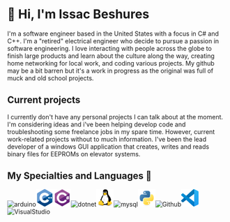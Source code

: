 # 👋 Hi, I'm Issac Beshures

I'm a software engineer based in the United States with a focus in C# and C++. I'm a "retired" electrical engineer who decide to pursue a passion in software engineering. I love interacting with people across the globe to finish large products and learn about the culture along the way, creating home networking for local work, and coding various projects. My github may be a bit barren but it's a work in progress as the original was full of muck and old school projects.


## Current projects
I currently don't have any personal projects I can talk about at the moment. I'm considering ideas and i've been helping develop code and troubleshooting some freelance jobs in my spare time. However, current work-related projects without to much information. I've been the lead developer of a windows GUI application that creates, writes and reads binary files for EEPROMs on elevator systems. 

## My Specialties and Languages 🧰
<img src="https://cdn.worldvectorlogo.com/logos/arduino-1.svg" alt="arduino" width="40" height="40"/><img src="https://raw.githubusercontent.com/devicons/devicon/master/icons/cplusplus/cplusplus-original.svg" alt="cplusplus" width="40" height="40"/><img src="https://raw.githubusercontent.com/devicons/devicon/master/icons/csharp/csharp-original.svg" alt="csharp" width="40" height="40"/><img src="https://upload.wikimedia.org/wikipedia/commons/7/7d/Microsoft_.NET_logo.svg" alt="dotnet" width="40" height="40"/><img src="https://raw.githubusercontent.com/devicons/devicon/master/icons/linux/linux-original.svg" alt="linux" width="40" height="40"/><img src="https://arunpotti.com/wp-content/uploads/2021/11/sql-server_logo.jpg" alt="mysql" width="40" height="40"/><img src="https://raw.githubusercontent.com/devicons/devicon/master/icons/python/python-original.svg" alt="python" width="40" height="40"/><img  src="https://github.com/CyrisXD/CyrisXD/raw/master/assets/Github.png" alt="Github" width="40" height="40"/><img  src="https://raw.githubusercontent.com/devicons/devicon/1119b9f84c0290e0f0b38982099a2bd027a48bf1/icons/vscode/vscode-original.svg" alt="VSCode" width="40" height="40"/><img  src="https://upload.wikimedia.org/wikipedia/commons/thumb/2/2c/Visual_Studio_Icon_2022.svg/2048px-Visual_Studio_Icon_2022.svg.png" alt="VisualStudio" width="40" height="40"/>

